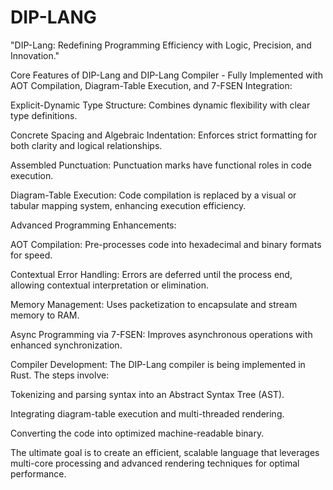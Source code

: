 # DIP-LANG

"DIP-Lang: Redefining Programming Efficiency with Logic, Precision, and Innovation."

Core Features of DIP-Lang and DIP-Lang Compiler - Fully Implemented with AOT Compilation, Diagram-Table Execution, and 7-FSEN Integration:

Explicit-Dynamic Type Structure: Combines dynamic flexibility with clear type definitions.

Concrete Spacing and Algebraic Indentation: Enforces strict formatting for both clarity and logical relationships.

Assembled Punctuation: Punctuation marks have functional roles in code execution.

Diagram-Table Execution: Code compilation is replaced by a visual or tabular mapping system, enhancing execution efficiency.

Advanced Programming Enhancements:

AOT Compilation: Pre-processes code into hexadecimal and binary formats for speed.

Contextual Error Handling: Errors are deferred until the process end, allowing contextual interpretation or elimination.

Memory Management: Uses packetization to encapsulate and stream memory to RAM.

Async Programming via 7-FSEN: Improves asynchronous operations with enhanced synchronization.

Compiler Development: The DIP-Lang compiler is being implemented in Rust. The steps involve:

Tokenizing and parsing syntax into an Abstract Syntax Tree (AST).

Integrating diagram-table execution and multi-threaded rendering.

Converting the code into optimized machine-readable binary.

The ultimate goal is to create an efficient, scalable language that leverages multi-core processing and advanced rendering techniques for optimal performance.
